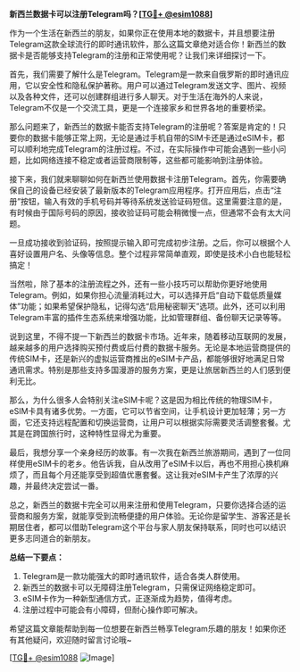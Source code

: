 **新西兰数据卡可以注册Telegram吗？[[TG💪+ @esim1088](https://t.me/s/esim1088)]**

作为一个生活在新西兰的朋友，如果你正在使用本地的数据卡，并且想要注册Telegram这款全球流行的即时通讯软件，那么这篇文章绝对适合你！新西兰的数据卡是否能够支持Telegram的注册和正常使用呢？让我们来详细探讨一下。

首先，我们需要了解什么是Telegram。Telegram是一款来自俄罗斯的即时通讯应用，它以安全性和隐私保护著称。用户可以通过Telegram发送文字、图片、视频以及各种文件，还可以创建群组进行多人聊天。对于生活在海外的人来说，Telegram不仅是一个交流工具，更是一个连接家乡和世界各地的重要桥梁。

那么问题来了，新西兰的数据卡能否支持Telegram的注册呢？答案是肯定的！只要你的数据卡能够正常上网，无论是通过手机自带的SIM卡还是通过eSIM卡，都可以顺利地完成Telegram的注册过程。不过，在实际操作中可能会遇到一些小问题，比如网络连接不稳定或者运营商限制等，这些都可能影响到注册体验。

接下来，我们就来聊聊如何在新西兰使用数据卡注册Telegram。首先，你需要确保自己的设备已经安装了最新版本的Telegram应用程序。打开应用后，点击“注册”按钮，输入有效的手机号码并等待系统发送验证码短信。这里需要注意的是，有时候由于国际号码的原因，接收验证码可能会稍微慢一点，但通常不会有太大问题。

一旦成功接收到验证码，按照提示输入即可完成初步注册。之后，你可以根据个人喜好设置用户名、头像等信息。整个过程非常简单直观，即使是技术小白也能轻松搞定！

当然啦，除了基本的注册流程之外，还有一些小技巧可以帮助你更好地使用Telegram。例如，如果你担心流量消耗过大，可以选择开启“自动下载低质量媒体”功能；如果希望保护隐私，记得勾选“启用秘密聊天”选项。此外，还可以利用Telegram丰富的插件生态系统来增强功能，比如管理群组、备份聊天记录等等。

说到这里，不得不提一下新西兰的数据卡市场。近年来，随着移动互联网的发展，越来越多的用户选择购买预付费或后付费的数据卡服务。无论是本地运营商提供的传统SIM卡，还是新兴的虚拟运营商推出的eSIM卡产品，都能够很好地满足日常通讯需求。特别是那些支持多国漫游的服务方案，更是让旅居新西兰的人们感到便利无比。

那么，为什么很多人会特别关注eSIM卡呢？这是因为相比传统的物理SIM卡，eSIM卡具有诸多优势。一方面，它可以节省空间，让手机设计更加轻薄；另一方面，它还支持远程配置和切换运营商，让用户可以根据实际需要灵活调整套餐。尤其是在跨国旅行时，这种特性显得尤为重要。

最后，我想分享一个亲身经历的故事。有一次我在新西兰旅游期间，遇到了一位同样使用eSIM卡的老乡。他告诉我，自从改用了eSIM卡以后，再也不用担心换机麻烦了，而且每个月还能享受到超值优惠套餐。这让我对eSIM卡产生了浓厚的兴趣，并最终决定尝试一番。

总之，新西兰的数据卡完全可以用来注册和使用Telegram，只要你选择合适的运营商和服务方案，就能享受到流畅便捷的用户体验。无论你是留学生、游客还是长期居住者，都可以借助Telegram这个平台与家人朋友保持联系，同时也可以结识更多志同道合的新朋友。

**总结一下要点：**
1. Telegram是一款功能强大的即时通讯软件，适合各类人群使用。
2. 新西兰的数据卡可以无障碍注册Telegram，只需保证网络稳定即可。
3. eSIM卡作为一种新型通信方式，正逐渐成为趋势，值得考虑。
4. 注册过程中可能会有小障碍，但耐心操作即可解决。

希望这篇文章能帮助到每一位想要在新西兰畅享Telegram乐趣的朋友！如果你还有其他疑问，欢迎随时留言讨论哦~

[[TG💪+ @esim1088](https://t.me/s/esim1088) ![Image](https://i.postimg.cc/4NQfJmqS/Snipaste-2025-05-13-00-14-12.png)]